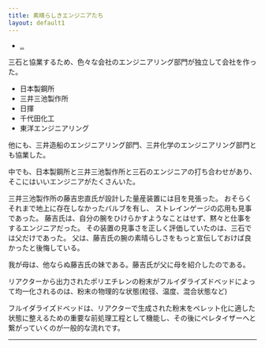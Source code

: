 ```yaml
---
title: 素晴らしきエンジニアたち
layout: default1
---
```

- [..](..)

三石と協業するため、色々な会社のエンジニアリング部門が独立して会社を作った。
- 日本製鋼所
- 三井三池製作所
- 日揮
- 千代田化工
- 東洋エンジニアリング

他にも、三井造船のエンジニアリング部門、三井化学のエンジニアリング部門とも協業した。

中でも、日本製鋼所と三井三池製作所と三石のエンジニアの打ち合わせがあり、そこにはいいエンジニアがたくさんいた。

三井三池製作所の藤吉忠直氏が設計した量産装置には目を見張った。
おそらくそれまで地上に存在しなかったバルブを有し、
ストレインゲージの応用も見事であった。
藤吉氏は、自分の腕をひけらかすようなことはせず、黙々と仕事をするエンジニアだった。
その装置の見事さを正しく評価していたのは、三石では父だけであった。
父は、藤吉氏の腕の素晴らしさをもっと宣伝しておけば良かったと後悔している。

我が母は、他ならぬ藤吉氏の妹である。藤吉氏が父に母を紹介したのである。

リアクターから出力されたポリエチレンの粉末がフルイダライズドベッドによって均一化されるのは、粉末の物理的な状態(粒径、温度、混合状態など)

フルイダライズドベッドは、リアクターで生成された粉末をペレット化に適した状態に整えるための重要な前処理工程として機能し、その後にペレタイザーへと繋がっていくのが一般的な流れです。

---

